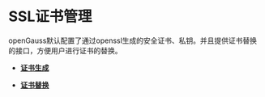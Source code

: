 # SSL证书管理<a name="ZH-CN_TOPIC_0246507954"></a>

openGauss默认配置了通过openssl生成的安全证书、私钥。并且提供证书替换的接口，方便用户进行证书的替换。

-   **[证书生成](证书生成.md)**  

-   **[证书替换](证书替换.md)**  


